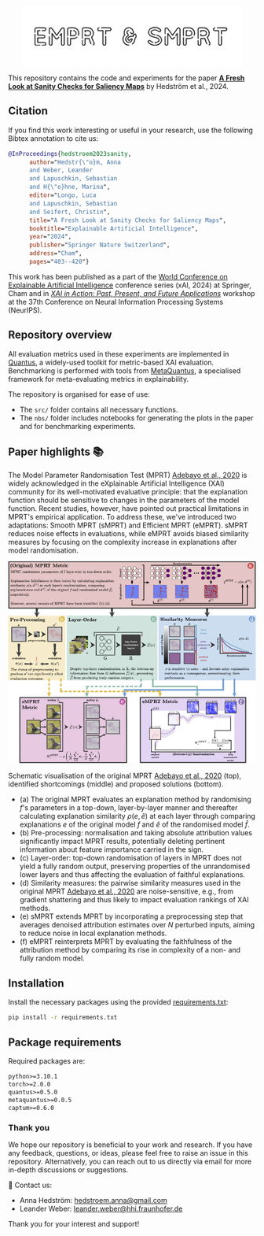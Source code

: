 <br/><br/>
<p align="center">
  <img width="450" src="https://github.com/annahedstroem/sanity-checks-revisited/blob/394f166226e4ac415c6534e0e0441d8b3c9258f2/emprt_smprt_logo.png">
<!--<h3 align="center"><b>Evaluate the Explanation Faithfulness</b></h3>
<p align="center">
  PyTorch-->

  </p>

This repository contains the code and experiments for the paper **[A Fresh Look at Sanity Checks for Saliency Maps](https://openreview.net/forum?id=vVpefYmnsG)** by Hedström et al., 2024. 


<!--[![Getting started!](https://colab.research.google.com/assets/colab-badge.svg)](anonymous)-->
<!--![Python version](https://img.shields.io/badge/python-3.7%20%7C%203.8%20%7C%203.9%20%7C%203.10%20%7C%203.11-blue.svg)-->
<!--[![Code style: black](https://img.shields.io/badge/code%20style-black-000000.svg)](https://github.com/psf/black)-->
<!--[![PyPI version](https://badge.fury.io/py/metaquantus.svg)](https://badge.fury.io/py/metaquantus)-->
<!--[![Python package](https://github.com/annahedstroem/MetaQuantus/actions/workflows/python-publish.yml/badge.svg)](https://github.com/annahedstroem/MetaQuantus/actions/workflows/python-publish.yml/badge.svg)-->
<!--[![Launch Tutorials](https://mybinder.org/badge_logo.svg)](anonymous)-->

## Citation

If you find this work interesting or useful in your research, use the following Bibtex annotation to cite us:

```bibtex
@InProceedings{hedstroem2023sanity,
      author="Hedstr{\"o}m, Anna
      and Weber, Leander
      and Lapuschkin, Sebastian
      and H{\"o}hne, Marina",
      editor="Longo, Luca
      and Lapuschkin, Sebastian
      and Seifert, Christin",
      title="A Fresh Look at Sanity Checks for Saliency Maps",
      booktitle="Explainable Artificial Intelligence",
      year="2024",
      publisher="Springer Nature Switzerland",
      address="Cham",
      pages="403--420"}
```
This work has been published as a part of the [World Conference on Explainable Artificial Intelligence](https://link.springer.com/book/10.1007/978-3-031-63787-2) conference series (xAI, 2024) at Springer, Cham and in _[XAI in Action: Past, Present, and Future Applications](https://xai-in-action.github.io/)_ workshop at the 37th Conference on Neural Information Processing Systems (NeurIPS).

## Repository overview

All evaluation metrics used in these experiments are implemented in [Quantus](https://github.com/understandable-machine-intelligence-lab/Quantus), a widely-used toolkit for metric-based XAI evaluation. Benchmarking is performed with tools from [MetaQuantus](https://github.com/annahedstroem/MetaQuantus/), a specialised framework for meta-evaluating metrics in explainability.

The repository is organised for ease of use:
- The `src/` folder contains all necessary functions.
- The `nbs/` folder includes notebooks for generating the plots in the paper and for benchmarking experiments.

## Paper highlights 📚

The Model Parameter Randomisation Test (MPRT) [Adebayo et al., 2020](https://arxiv.org/pdf/1810.03292.pdf) is widely acknowledged in the eXplainable Artificial Intelligence (XAI) community for its well-motivated evaluative principle: that the explanation function should be sensitive to changes in the parameters of the model function. Recent studies, however, have pointed out practical limitations in MPRT's empirical application. To address these, we've introduced two adaptations: Smooth MPRT (sMPRT) and Efficient MPRT (eMPRT). sMPRT reduces noise effects in evaluations, while eMPRT avoids biased similarity measures by focusing on the complexity increase in explanations after model randomisation.

</p>
<p align="center">
  <img width="800" src="https://github.com/annahedstroem/sanity-checks-revisited/blob/33174dceeee19ef4bcfee5499b1436693c3121ea/motivation_3.png"> 
</p>

Schematic visualisation of the original MPRT [Adebayo et al., 2020](https://arxiv.org/pdf/1810.03292.pdf) (top), identified shortcomings (middle) and proposed solutions (bottom). 
- (a) The original MPRT evaluates an explanation method by randomising $f$'s parameters in a top-down, layer-by-layer manner and thereafter calculating explanation similarity $\rho(e, \hat{e})$ at each layer through comparing explanations $e$ of the original model $f$ and $\hat{e}$ of the randomised model $\hat{f}$. 
- (b) Pre-processing: normalisation and taking absolute attribution values significantly impact MPRT results, potentially deleting pertinent information about feature importance carried in the sign. 
- (c) Layer-order: top-down randomisation of layers in MPRT does not yield a fully random output, preserving properties of the unrandomised lower layers and thus affecting the evaluation of faithful explanations. 
- (d) Similarity measures: the pairwise similarity measures used in the original MPRT [Adebayo et al., 2020](https://arxiv.org/pdf/1810.03292.pdf) are noise-sensitive, e.g., from gradient shattering and thus likely to impact evaluation rankings of XAI methods.
- (e) sMPRT extends MPRT by incorporating a preprocessing step that averages denoised attribution estimates over $N$ perturbed inputs, aiming to reduce noise in local explanation methods. 
- (f) eMPRT reinterprets MPRT by evaluating the faithfulness of the attribution method by comparing its rise in complexity of a non- and fully random model.

## Installation

Install the necessary packages using the provided [requirements.txt](https://annahedstroem/sanity-checks-revisited/blob/main/requirements.txt):

```bash
pip install -r requirements.txt
```

## Package requirements 

Required packages are:

```setup
python>=3.10.1
torch>=2.0.0
quantus>=0.5.0
metaquantus>=0.0.5
captum>=0.6.0
```

### Thank you

We hope our repository is beneficial to your work and research. If you have any feedback, questions, or ideas, please feel free to raise an issue in this repository. Alternatively, you can reach out to us directly via email for more in-depth discussions or suggestions. 

📧 Contact us: 
- Anna Hedström: [hedstroem.anna@gmail.com](mailto:hedstroem.anna@gmail.com)
- Leander Weber: [leander.weber@hhi.fraunhofer.de](mailto:leander.weber@hhi.fraunhofer.de)

Thank you for your interest and support!


